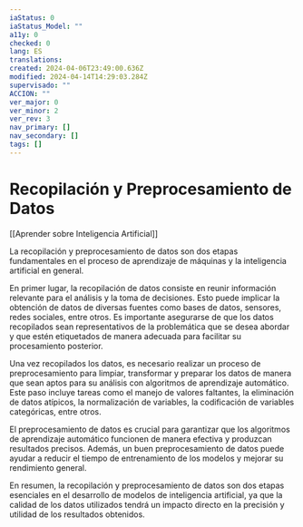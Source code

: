 ```yaml
---
iaStatus: 0
iaStatus_Model: ""
a11y: 0
checked: 0
lang: ES
translations: 
created: 2024-04-06T23:49:00.636Z
modified: 2024-04-14T14:29:03.284Z
supervisado: ""
ACCION: ""
ver_major: 0
ver_minor: 2
ver_rev: 3
nav_primary: []
nav_secondary: []
tags: []
---
```

# Recopilación y Preprocesamiento de Datos

[[Aprender sobre Inteligencia Artificial]]

La recopilación y preprocesamiento de datos son dos etapas fundamentales en el proceso de aprendizaje de máquinas y la inteligencia artificial en general. 

En primer lugar, la recopilación de datos consiste en reunir información relevante para el análisis y la toma de decisiones. Esto puede implicar la obtención de datos de diversas fuentes como bases de datos, sensores, redes sociales, entre otros. Es importante asegurarse de que los datos recopilados sean representativos de la problemática que se desea abordar y que estén etiquetados de manera adecuada para facilitar su procesamiento posterior.

Una vez recopilados los datos, es necesario realizar un proceso de preprocesamiento para limpiar, transformar y preparar los datos de manera que sean aptos para su análisis con algoritmos de aprendizaje automático. Este paso incluye tareas como el manejo de valores faltantes, la eliminación de datos atípicos, la normalización de variables, la codificación de variables categóricas, entre otros.

El preprocesamiento de datos es crucial para garantizar que los algoritmos de aprendizaje automático funcionen de manera efectiva y produzcan resultados precisos. Además, un buen preprocesamiento de datos puede ayudar a reducir el tiempo de entrenamiento de los modelos y mejorar su rendimiento general.

En resumen, la recopilación y preprocesamiento de datos son dos etapas esenciales en el desarrollo de modelos de inteligencia artificial, ya que la calidad de los datos utilizados tendrá un impacto directo en la precisión y utilidad de los resultados obtenidos.
